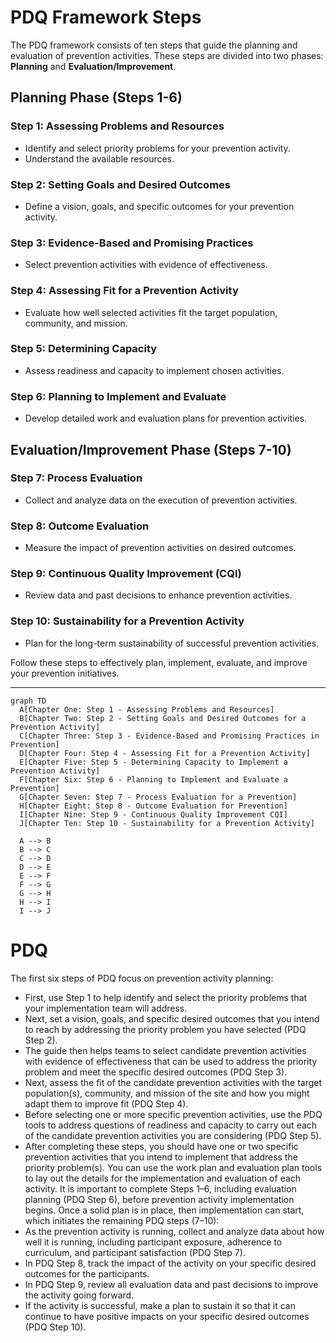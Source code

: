 # PDQ Framework Steps

The PDQ framework consists of ten steps that guide the planning and evaluation of prevention activities. These steps are divided into two phases: **Planning** and **Evaluation/Improvement**.

## Planning Phase (Steps 1-6)

### Step 1: Assessing Problems and Resources
- Identify and select priority problems for your prevention activity.
- Understand the available resources.

### Step 2: Setting Goals and Desired Outcomes
- Define a vision, goals, and specific outcomes for your prevention activity.

### Step 3: Evidence-Based and Promising Practices
- Select prevention activities with evidence of effectiveness.

### Step 4: Assessing Fit for a Prevention Activity
- Evaluate how well selected activities fit the target population, community, and mission.

### Step 5: Determining Capacity
- Assess readiness and capacity to implement chosen activities.

### Step 6: Planning to Implement and Evaluate
- Develop detailed work and evaluation plans for prevention activities.

## Evaluation/Improvement Phase (Steps 7-10)

### Step 7: Process Evaluation
- Collect and analyze data on the execution of prevention activities.

### Step 8: Outcome Evaluation
- Measure the impact of prevention activities on desired outcomes.

### Step 9: Continuous Quality Improvement (CQI)
- Review data and past decisions to enhance prevention activities.

### Step 10: Sustainability for a Prevention Activity
- Plan for the long-term sustainability of successful prevention activities.

Follow these steps to effectively plan, implement, evaluate, and improve your prevention initiatives.

---

```mermaid
graph TD
  A[Chapter One: Step 1 - Assessing Problems and Resources]
  B[Chapter Two: Step 2 - Setting Goals and Desired Outcomes for a Prevention Activity]
  C[Chapter Three: Step 3 - Evidence-Based and Promising Practices in Prevention]
  D[Chapter Four: Step 4 - Assessing Fit for a Prevention Activity]
  E[Chapter Five: Step 5 - Determining Capacity to Implement a Prevention Activity]
  F[Chapter Six: Step 6 - Planning to Implement and Evaluate a Prevention]
  G[Chapter Seven: Step 7 - Process Evaluation for a Prevention]
  H[Chapter Eight: Step 8 - Outcome Evaluation for Prevention]
  I[Chapter Nine: Step 9 - Continuous Quality Improvement CQI]
  J[Chapter Ten: Step 10 - Sustainability for a Prevention Activity]

  A --> B
  B --> C
  C --> D
  D --> E
  E --> F
  F --> G
  G --> H
  H --> I
  I --> J
```

# PDQ
The first six steps of PDQ focus on prevention activity planning:
- First, use Step 1 to help identify and select the priority problems that your implementation team will address.
- Next, set a vision, goals, and specific desired outcomes that you intend to reach by addressing the priority problem you have selected (PDQ Step 2).
- The guide then helps teams to select candidate prevention activities with evidence of effectiveness that can be used to address the priority problem and meet the specific desired outcomes (PDQ Step 3).
- Next, assess the fit of the candidate prevention activities with the target population(s), community, and mission of the site and how you might adapt them to improve fit (PDQ Step 4).
- Before selecting one or more specific prevention activities, use the PDQ tools to address questions of readiness and capacity to carry out each of the candidate prevention activities you are considering (PDQ Step 5).
- After completing these steps, you should have one or two specific prevention activities that you intend to implement that address the priority problem(s). You can use the work plan and evaluation plan tools to lay out the details for the implementation and evaluation of each activity. It is important to complete Steps 1–6, including evaluation planning (PDQ Step 6), before prevention activity implementation begins.
Once a solid plan is in place, then implementation can start, which initiates the remaining PDQ steps (7–10):
- As the prevention activity is running, collect and analyze data about how well it is running, including participant exposure, adherence to curriculum, and participant satisfaction (PDQ Step 7).
- In PDQ Step 8, track the impact of the activity on your specific desired outcomes for the participants.
- In PDQ Step 9, review all evaluation data and past decisions to improve the activity going forward.
- If the activity is successful, make a plan to sustain it so that it can continue to have positive impacts on your specific desired outcomes (PDQ Step 10).
